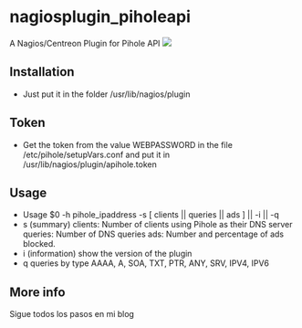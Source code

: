 # nagiosplugin_piholeapi
A Nagios/Centreon Plugin for Pihole API
![](https://deividsdocs.files.wordpress.com/2020/04/nagios-4-logo.jpg)

## Installation

- Just put it in the folder /usr/lib/nagios/plugin

## Token

- Get the token from the value WEBPASSWORD in the file /etc/pihole/setupVars.conf and put it in /usr/lib/nagios/plugin/apihole.token

## Usage
- Usage $0 -h pihole_ipaddress -s [ clients || queries || ads ] || -i || -q
- s (summary)
clients: Number of clients using Pihole as their DNS server
queries: Number of DNS queries
ads: Number and percentage of ads blocked.
- i (information)
show the version of the plugin
- q
queries by type AAAA, A, SOA, TXT, PTR, ANY, SRV, IPV4, IPV6

## More info
Sigue todos los pasos en mi blog
